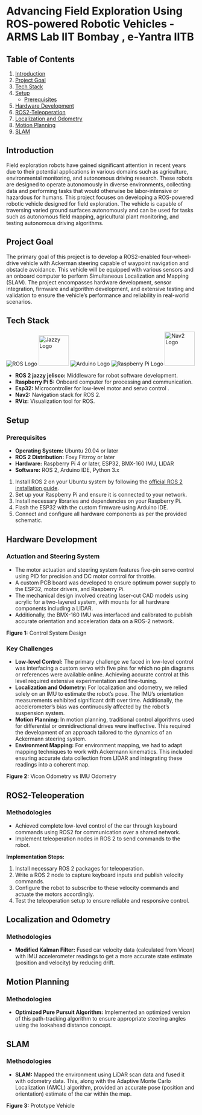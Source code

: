 # Advancing Field Exploration Using ROS-powered Robotic Vehicles - ARMS Lab IIT Bombay , e-Yantra IITB

## Table of Contents
1. [Introduction](#introduction)
2. [Project Goal](#project-goal)
3. [Tech Stack](#tech-stack)
4. [Setup](#setup)
    - [Prerequisites](#prerequisites)
5. [Hardware Development](#hardware-development)
6. [ROS2-Teleoperation](#ros2-teleoperation)
7. [Localization and Odometry](#localization-and-odometry)
8. [Motion Planning](#motion-planning)
9. [SLAM](#slam)

## Introduction
Field exploration robots have gained significant attention in recent years due to their potential applications in various domains such as agriculture, environmental monitoring, and autonomous driving research. These robots are designed to operate autonomously in diverse environments, collecting data and performing tasks that would otherwise be labor-intensive or hazardous for humans. This project focuses on developing a ROS-powered robotic vehicle designed for field exploration. The vehicle is capable of traversing varied ground surfaces autonomously and can be used for tasks such as autonomous field mapping, agricultural plant monitoring, and testing autonomous driving algorithms.

## Project Goal
The primary goal of this project is to develop a ROS2-enabled four-wheel-drive vehicle with Ackerman steering capable of waypoint navigation and obstacle avoidance. This vehicle will be equipped with various sensors and an onboard computer to perform Simultaneous Localization and Mapping (SLAM). The project encompasses hardware development, sensor integration, firmware and algorithm development, and extensive testing and validation to ensure the vehicle’s performance and reliability in real-world scenarios.

## Tech Stack
![ROS Logo](https://upload.wikimedia.org/wikipedia/commons/thumb/b/bb/Ros_logo.svg/85px-Ros_logo.svg.png) 
<img src="https://github.com/user-attachments/assets/221016e3-f4f1-4bc7-b64c-08f458c31085" alt="Jazzy Logo" width="80" height="80"/>
![Arduino Logo](https://upload.wikimedia.org/wikipedia/commons/thumb/8/87/Arduino_Logo.svg/85px-Arduino_Logo.svg.png)  ![Raspberry Pi Logo](https://upload.wikimedia.org/wikipedia/en/thumb/c/cb/Raspberry_Pi_Logo.svg/50px-Raspberry_Pi_Logo.svg.png)
<img src="https://github.com/user-attachments/assets/d05d5f7d-a439-47d1-9e0e-8f6272b9ea4c" alt="Nav2 Logo" width="80" height="90"/>






- **ROS 2 jazzy jelisco:** Middleware for robot software development.
- **Raspberry Pi 5:** Onboard computer for processing and communication.
- **Esp32:** Microcontroller for low-level motor and servo control .
- **Nav2:** Navigation stack for ROS 2.
- **RViz:** Visualization tool for ROS.

## Setup

### Prerequisites
- **Operating System:** Ubuntu 20.04 or later
- **ROS 2 Distribution:** Foxy Fitzroy or later
- **Hardware:** Raspberry Pi 4 or later, ESP32, BMX-160 IMU, LIDAR
- **Software:** ROS 2, Arduino IDE, Python 3.x

1. Install ROS 2 on your Ubuntu system by following the [official ROS 2 installation guide](https://docs.ros.org/en/foxy/Installation.html).
2. Set up your Raspberry Pi and ensure it is connected to your network.
3. Install necessary libraries and dependencies on your Raspberry Pi.
4. Flash the ESP32 with the custom firmware using Arduino IDE.
5. Connect and configure all hardware components as per the provided schematic.

## Hardware Development
### Actuation and Steering System
- The motor actuation and steering system features five-pin servo control using PID for precision and DC motor control for throttle.
- A custom PCB board was developed to ensure optimum power supply to the ESP32, motor drivers, and Raspberry Pi.
- The mechanical design involved creating laser-cut CAD models using acrylic for a two-layered system, with mounts for all hardware components including a LIDAR.
- Additionally, the BMX-160 IMU was interfaced and calibrated to publish accurate orientation and acceleration data on a ROS-2 network.

**Figure 1:** Control System Design

### Key Challenges
- **Low-level Control:** The primary challenge we faced in low-level control was interfacing a custom servo with five pins for which no pin diagrams or references were available online. Achieving accurate control at this level required extensive experimentation and fine-tuning.
- **Localization and Odometry:** For localization and odometry, we relied solely on an IMU to estimate the robot’s pose. The IMU’s orientation measurements exhibited significant drift over time. Additionally, the accelerometer’s bias was continuously affected by the robot’s suspension system.
- **Motion Planning:** In motion planning, traditional control algorithms used for differential or omnidirectional drives were ineffective. This required the development of an approach tailored to the dynamics of an Ackermann steering system.
- **Environment Mapping:** For environment mapping, we had to adapt mapping techniques to work with Ackermann kinematics. This included ensuring accurate data collection from LIDAR and integrating these readings into a coherent map.

**Figure 2:** Vicon Odometry vs IMU Odometry

## ROS2-Teleoperation
### Methodologies
- Achieved complete low-level control of the car through keyboard commands using ROS2 for communication over a shared network.
- Implement teleoperation nodes in ROS 2 to send commands to the robot.

**Implementation Steps:**
1. Install necessary ROS 2 packages for teleoperation.
2. Write a ROS 2 node to capture keyboard inputs and publish velocity commands.
3. Configure the robot to subscribe to these velocity commands and actuate the motors accordingly.
4. Test the teleoperation setup to ensure reliable and responsive control.

## Localization and Odometry
### Methodologies
- **Modified Kalman Filter:** Fused car velocity data (calculated from Vicon) with IMU accelerometer readings to get a more accurate state estimate (position and velocity) by reducing drift.

## Motion Planning
### Methodologies
- **Optimized Pure Pursuit Algorithm:** Implemented an optimized version of this path-tracking algorithm to ensure appropriate steering angles using the lookahead distance concept.

## SLAM
### Methodologies
- **SLAM:** Mapped the environment using LiDAR scan data and fused it with odometry data. This, along with the Adaptive Monte Carlo Localization (AMCL) algorithm, provided an accurate pose (position and orientation) estimate of the car within the map.

**Figure 3:** Prototype Vehicle
